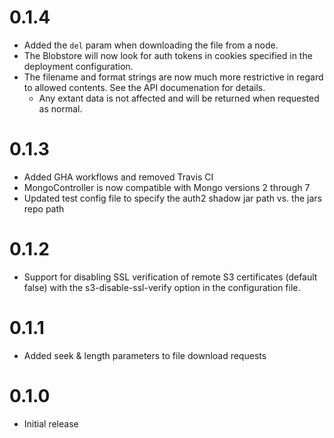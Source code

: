 # 0.1.4

* Added the `del` param when downloading the file from a node.
* The Blobstore will now look for auth tokens in cookies specified in the deployment configuration.
* The filename and format strings are now much more restrictive in regard to allowed contents.
  See the API documenation for details.
  * Any extant data is not affected and will be returned when requested as normal.

# 0.1.3

* Added GHA workflows and removed Travis CI
* MongoController is now compatible with Mongo versions 2 through 7
* Updated test config file to specify the auth2 shadow jar path vs. the jars repo path

# 0.1.2

* Support for disabling SSL verification of remote S3 certificates (default false)
  with the s3-disable-ssl-verify option in the configuration file.

# 0.1.1

* Added seek & length parameters to file download requests

# 0.1.0

* Initial release
